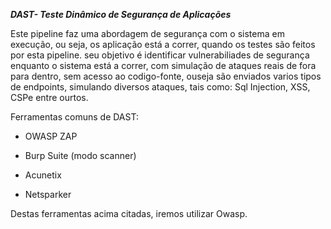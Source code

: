 
***DAST- Teste Dinâmico de Segurança de Aplicações***

Este pipeline faz uma abordagem de segurança com o sistema em execução, ou seja, os aplicação está a correr, quando os testes são feitos por esta pipeline. seu objetivo é identificar vulnerabiliades de segurança enquanto o sistema está a correr, com simulação de ataques reais de fora para dentro, sem acesso ao codigo-fonte, ouseja são enviados varios tipos de endpoints, simulando diversos ataques, tais como: Sql Injection, XSS, CSPe entre ourtos.

Ferramentas comuns de DAST:

* OWASP ZAP

* Burp Suite (modo scanner)

* Acunetix

* Netsparker

Destas ferramentas acima citadas, iremos utilizar Owasp.



